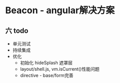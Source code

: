 # Beacon - angular解决方案

## 六 todo

- 单元测试
- 持续集成
- 优化
    - 初始化 hideSplash 遮罩层
    - layout/shell.js, vm.isCurrent()性能问题
    - directive - base/form完善
